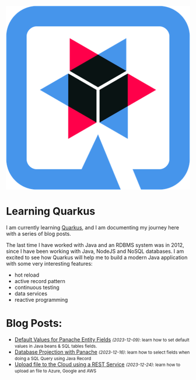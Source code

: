 
![Quarkus Logo](/images/quarkuslogo.png)

# Learning Quarkus

I am currently learning [Quarkus](https://quarkus.io/), and I am documenting my journey here with a series of blog posts.

The last time I have worked with Java and an RDBMS system was in 2012, since I have been working with Java, NodeJS and NoSQL databases. I am excited to see how Quarkus will help me to build a modern Java application with some very interesting features:

- hot reload
- active record pattern
- continuous testing
- data services
- reactive programming


# Blog Posts:


- [Default Values for Panache Entity Fields](/blog/2023/12/09/quarkus-entity-default-value) <small>_(2023-12-09)_: learn how to set default values in Java beans & SQL tables fields.</small>
- [Database Projection with Panache](/blog/2023/12/16/quarkus-database-projection-with-panache) <small>_(2023-12-16)_: learn how to select fields when doing a SQL Query using Java Record</small>
- [Upload file to the Cloud using a REST Service](/blog/2024/12/24/quarkus-uploading-image-to-the-cloud) <small>_(2023-12-24)_: learn how to upload an file to Azure, Google and AWS</small>
